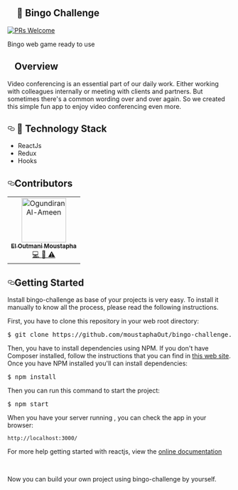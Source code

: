 <article class="markdown-body entry-content p-5" itemprop="text">
  <h1><a id="user-content--BackEndShop-API" class="anchor" aria-hidden="true" href="#-BackEndShop-API"><svg
        class="octicon octicon-link" viewBox="0 0 16 16" version="1.1" width="16" height="16"
        aria-hidden="true"></svg></a>
    <g-emoji class="g-emoji" alias="notebook"
      fallback-src="https://github.githubassets.com/images/icons/emoji/unicode/1f4d3.png">📓</g-emoji> Bingo Challenge
  </h1>
  <p><a href="http://makeapullrequest.com" rel="nofollow"><img
        src="https://camo.githubusercontent.com/a34cfbf37ba6848362bf2bee0f3915c2e38b1cc1/68747470733a2f2f696d672e736869656c64732e696f2f62616467652f5052732d77656c636f6d652d627269676874677265656e2e7376673f7374796c653d666c61742d737175617265"
        alt="PRs Welcome"
        data-canonical-src="https://img.shields.io/badge/PRs-welcome-brightgreen.svg?style=flat-square"
        style="max-width:100%;"></a>
  </p>
  <p>Bingo web game ready to use</p>
  <h2><a id="user-content-overview" class="anchor" aria-hidden="true" href="#overview"><svg class="octicon octicon-link"
        viewBox="0 0 16 16" version="1.1" width="16" height="16" aria-hidden="true"></svg></a>Overview</h2>
  <p>Video conferencing is an essential part of our daily work. Either working with colleagues internally or meeting with clients and partners.
  But sometimes there's a common wording over and over again. So we created this simple fun app to enjoy video conferencing even more.</p>
   
  <h2><a id="user-content--technology-stack" class="anchor" aria-hidden="true" href="#-technology-stack"><svg
        class="octicon octicon-link" viewBox="0 0 16 16" version="1.1" width="16" height="16" aria-hidden="true">
        <path fill-rule="evenodd"
          d="M4 9h1v1H4c-1.5 0-3-1.69-3-3.5S2.55 3 4 3h4c1.45 0 3 1.69 3 3.5 0 1.41-.91 2.72-2 3.25V8.59c.58-.45 1-1.27 1-2.09C10 5.22 8.98 4 8 4H4c-.98 0-2 1.22-2 2.5S3 9 4 9zm9-3h-1v1h1c1 0 2 1.22 2 2.5S13.98 12 13 12H9c-.98 0-2-1.22-2-2.5 0-.83.42-1.64 1-2.09V6.25c-1.09.53-2 1.84-2 3.25C6 11.31 7.55 13 9 13h4c1.45 0 3-1.69 3-3.5S14.5 6 13 6z">
        </path>
      </svg></a>
    <g-emoji class="g-emoji" alias="rocket"
      fallback-src="https://github.githubassets.com/images/icons/emoji/unicode/1f680.png">🚀</g-emoji> Technology Stack
  </h2>
  <ul>
    <li>ReactJs</li>
    <li>Redux</li>
    <li>Hooks</li>
  </ul>
 
  <h2><a id="user-content-contributors" class="anchor" aria-hidden="true" href="#contributors"><svg
        class="octicon octicon-link" viewBox="0 0 16 16" version="1.1" width="16" height="16" aria-hidden="true">
        <path fill-rule="evenodd"
          d="M4 9h1v1H4c-1.5 0-3-1.69-3-3.5S2.55 3 4 3h4c1.45 0 3 1.69 3 3.5 0 1.41-.91 2.72-2 3.25V8.59c.58-.45 1-1.27 1-2.09C10 5.22 8.98 4 8 4H4c-.98 0-2 1.22-2 2.5S3 9 4 9zm9-3h-1v1h1c1 0 2 1.22 2 2.5S13.98 12 13 12H9c-.98 0-2-1.22-2-2.5 0-.83.42-1.64 1-2.09V6.25c-1.09.53-2 1.84-2 3.25C6 11.31 7.55 13 9 13h4c1.45 0 3-1.69 3-3.5S14.5 6 13 6z">
        </path>
      </svg></a>Contributors</h2>

  <table>
    <tbody>
      <tr>
        <td align="center"><a href="https://www.linkedin.com/in/moustapha-el-outmani/" rel="nofollow"><img
              src="https://avatars3.githubusercontent.com/u/48822358?s=460&v=4" width="100px;"
              alt="Ogundiran Al-Ameen" style="max-width:100%;"><br><sub><b>El Outmani Moustapha</b></sub></a><br><a
            href="https://github.com/moustaphaOut/" title="Code">
            <g-emoji class="g-emoji" alias="computer"
              fallback-src="https://github.githubassets.com/images/icons/emoji/unicode/1f4bb.png">💻</g-emoji>
          </a> <a href="https://github.com/moustaphaOut/" title="Documentation">
            <g-emoji class="g-emoji" alias="book"
              fallback-src="https://github.githubassets.com/images/icons/emoji/unicode/1f4d6.png">📖</g-emoji>
          </a><a href="https://github.com/moustaphaOut/" title="Tests">
            <g-emoji class="g-emoji" alias="warning"
              fallback-src="https://github.githubassets.com/images/icons/emoji/unicode/26a0.png">⚠️</g-emoji>
          </a></td>
      </tr>
    </tbody>
  </table>

  <h2><a id="user-content-getting-started" class="anchor" aria-hidden="true" href="#getting-started"><svg
        class="octicon octicon-link" viewBox="0 0 16 16" version="1.1" width="16" height="16" aria-hidden="true">
        <path fill-rule="evenodd"
          d="M4 9h1v1H4c-1.5 0-3-1.69-3-3.5S2.55 3 4 3h4c1.45 0 3 1.69 3 3.5 0 1.41-.91 2.72-2 3.25V8.59c.58-.45 1-1.27 1-2.09C10 5.22 8.98 4 8 4H4c-.98 0-2 1.22-2 2.5S3 9 4 9zm9-3h-1v1h1c1 0 2 1.22 2 2.5S13.98 12 13 12H9c-.98 0-2-1.22-2-2.5 0-.83.42-1.64 1-2.09V6.25c-1.09.53-2 1.84-2 3.25C6 11.31 7.55 13 9 13h4c1.45 0 3-1.69 3-3.5S14.5 6 13 6z">
        </path>
      </svg></a>Getting Started</h2>
    <p>Install bingo-challenge as base of your projects is very easy. To install it manually to know all the process, please read the following instructions.</p>
    <p>First, you have to clone this repository in your web root directory:</p>
    <div class="highlight highlight-source-shell"><pre>$ git clone https://github.com/moustaphaOut/bingo-challenge.git</pre></div>
    <p>Then, you have to install dependencies using NPM. If you don't have Composer installed, follow the instructions that you can find in <a href="https://docs.npmjs.com" rel="nofollow">this web site</a>. Once you have NPM installed you'll can install dependencies:</p>
    <div class="highlight highlight-source-shell"><pre>$ npm install</pre></div>
  <p> Then you can run this command to start the project:</p>
    <div class="highlight highlight-source-shell"><pre>$ npm start</pre></div>

<p>When you have your server running , you can check the app in your browser:</p>
<pre><code>http://localhost:3000/
</code></pre>
<p>For more help getting started with reactjs, view the
    <a href="https://reactjs.org/docs" rel="nofollow">online documentation</a></p>
    <br>
<p>Now you can build your own project using bingo-challenge by yourself.</p>
</article>
